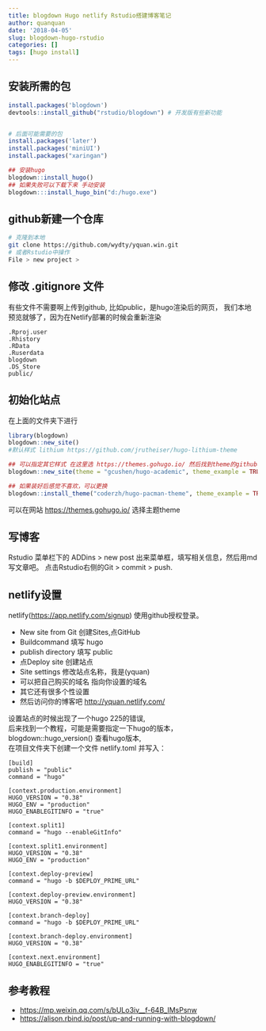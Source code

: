 ```yaml
---
title: blogdown Hugo netlify Rstudio搭建博客笔记
author: quanquan
date: '2018-04-05'
slug: blogdown-hugo-rstudio
categories: []
tags: [hugo install]
---
```


## 安装所需的包
```r
install.packages('blogdown')
devtools::install_github("rstudio/blogdown") # 开发版有些新功能


# 后面可能需要的包
install.packages('later')
install.packages('miniUI')
install.packages("xaringan")

## 安装hugo
blogdown::install_hugo()
## 如果失败可以下载下来 手动安装
blogdown:::install_hugo_bin("d:/hugo.exe")
```

## github新建一个仓库
```sh
# 克隆到本地
git clone https://github.com/wydty/yquan.win.git
# 或者Rstudio中操作
File > new project >
```

## 修改 .gitignore 文件
有些文件不需要啊上传到github, 比如public，是hugo渲染后的网页， 
我们本地预览就够了，因为在Netlify部署的时候会重新渲染
```
.Rproj.user
.Rhistory
.RData
.Ruserdata
blogdown
.DS_Store
public/
```


## 初始化站点
在上面的文件夹下进行
```r
library(blogdown)
blogdown::new_site() 
#默认样式 lithium https://github.com/jrutheiser/hugo-lithium-theme

## 可以指定其它样式 在这里选 https://themes.gohugo.io/ 然后找到theme的github地址
blogdown::new_site(theme = "gcushen/hugo-academic", theme_example = TRUE)

## 如果装好后感觉不喜欢，可以更换
blogdown::install_theme("coderzh/hugo-pacman-theme", theme_example = TRUE, update_config = TRUE)
```
可以在网站 https://themes.gohugo.io/ 选择主题theme


## 写博客
Rstudio 菜单栏下的 ADDins > new post
出来菜单框，填写相关信息，然后用md 写文章吧。
点击Rstudio右侧的Git > commit > push.


## netlify设置
netlify(https://app.netlify.com/signup) 使用github授权登录。  

- New site from Git 创建Sites,点GitHub
- Buildcommand 填写 hugo
- publish directory 填写 public 
- 点Deploy site 创建站点  
- Site settings 修改站点名称，我是(yquan)
- 可以把自己购买的域名 指向你设置的域名
- 其它还有很多个性设置
- 然后访问你的博客吧 http://yquan.netlify.com/

设置站点的时候出现了一个hugo 225的错误,   
后来找到一个教程，可能是需要指定一下hugo的版本，
blogdown::hugo_version() 查看hugo版本,  
在项目文件夹下创建一个文件 netlify.toml 并写入：
```
[build]
publish = "public"
command = "hugo"

[context.production.environment]
HUGO_VERSION = "0.38"
HUGO_ENV = "production"
HUGO_ENABLEGITINFO = "true"

[context.split1]
command = "hugo --enableGitInfo"

[context.split1.environment]
HUGO_VERSION = "0.38"
HUGO_ENV = "production"

[context.deploy-preview]
command = "hugo -b $DEPLOY_PRIME_URL"

[context.deploy-preview.environment]
HUGO_VERSION = "0.38"

[context.branch-deploy]
command = "hugo -b $DEPLOY_PRIME_URL"

[context.branch-deploy.environment]
HUGO_VERSION = "0.38"

[context.next.environment]
HUGO_ENABLEGITINFO = "true"
```

## 参考教程  

- https://mp.weixin.qq.com/s/bULo3iv__f-64B_IMsPsnw
- https://alison.rbind.io/post/up-and-running-with-blogdown/



